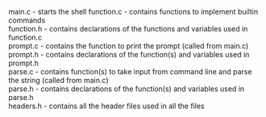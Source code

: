 main.c - starts the shell
function.c - contains functions to implement builtin commands  
function.h - contains declarations of the functions and variables used in function.c  
prompt.c - contains the function to print the prompt (called from main.c)  
prompt.h - contains declarations of the function(s) and variables used in prompt.h   
parse.c - contains function(s) to take input from command line and parse the string (called from main.c)  
parse.h - contains declarations of the function(s) and variables used in parse.h  
headers.h - contains all the header files used in all the files  